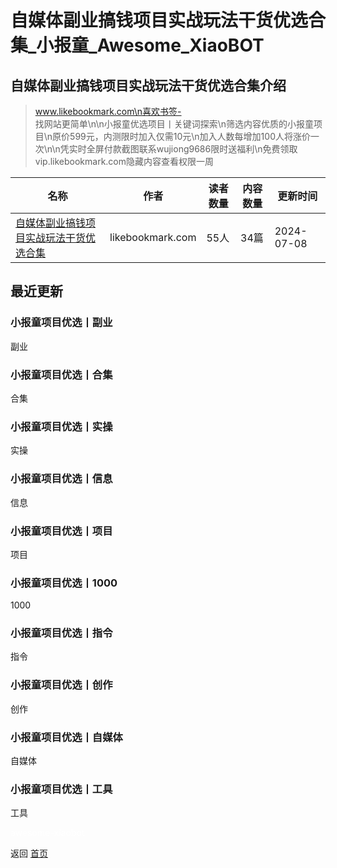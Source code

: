 # 自媒体副业搞钱项目实战玩法干货优选合集_小报童_Awesome_XiaoBOT

## 自媒体副业搞钱项目实战玩法干货优选合集介绍
> www.likebookmark.com\n喜欢书签-  
找网站更简单\n\n小报童优选项目丨关键词探索\n筛选内容优质的小报童项目\n原价599元，内测限时加入仅需10元\n加入人数每增加100人将涨价一次\n\n凭实时全屏付款截图联系wujiong9686限时送福利\n免费领取vip.likebookmark.com隐藏内容查看权限一周  
  


|名称|作者|读者数量|内容数量|更新时间|
|---|---|---|---|---|
|[自媒体副业搞钱项目实战玩法干货优选合集](https://xiaobot.net/p/likebookmark?refer=0b133df9-27dc-423b-8101-639049001c13)|likebookmark.com|55人|34篇|2024-07-08|

## 最近更新
### 小报童项目优选丨副业

副业

### 小报童项目优选丨合集

合集

### 小报童项目优选丨实操

实操

### 小报童项目优选丨信息

信息

### 小报童项目优选丨项目

项目

### 小报童项目优选丨1000

1000

### 小报童项目优选丨指令

指令

### 小报童项目优选丨创作

创作

### 小报童项目优选丨自媒体

自媒体

### 小报童项目优选丨工具

工具


<a href="https://github.com/Reno9527/awesome-xiaobot" style="color: white; text-decoration: none;">awesome-xiaobot</a>

返回 [首页](../README.md)
